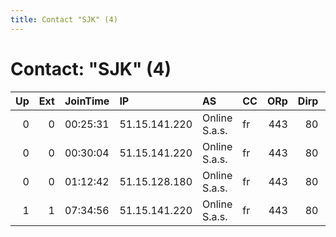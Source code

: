 ```yaml
---
title: Contact "SJK" (4)
---
```


# Contact: "SJK" (4)

|   Up |   Ext | JoinTime   | IP            | AS            | CC   |   ORp |   Dirp | OS    | Version   | Nickname    |   eFamMembers |
|-----:|------:|:-----------|:--------------|:--------------|:-----|------:|-------:|:------|:----------|:------------|--------------:|
|    0 |     0 | 00:25:31   | 51.15.141.220 | Online S.a.s. | fr   |   443 |     80 | Linux | 0.3.0.9   | SenjakRelay |             1 |
|    0 |     0 | 00:30:04   | 51.15.141.220 | Online S.a.s. | fr   |   443 |     80 | Linux | 0.3.0.9   | SenjakRelay |             1 |
|    0 |     0 | 01:12:42   | 51.15.128.180 | Online S.a.s. | fr   |   443 |     80 | Linux | 0.2.9.11  | SenjakWay   |             1 |
|    1 |     1 | 07:34:56   | 51.15.141.220 | Online S.a.s. | fr   |   443 |     80 | Linux | 0.2.9.11  | SenjakWay   |             1 |
